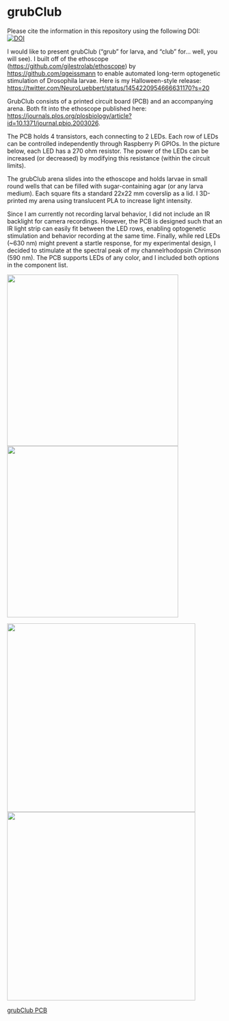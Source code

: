 # grubClub
Please cite the information in this repository using the following DOI:  
[![DOI](https://zenodo.org/badge/422724743.svg)](https://zenodo.org/badge/latestdoi/422724743)

I would like to present grubClub (“grub” for larva, and “club” for… well, you will see). I built off of the ethoscope (https://github.com/gilestrolab/ethoscope) by https://github.com/qgeissmann to enable automated long-term optogenetic stimulation of Drosophila larvae. Here is my Halloween-style release: https://twitter.com/NeuroLuebbert/status/1454220954666631170?s=20

GrubClub consists of a printed circuit board (PCB) and an accompanying arena. Both fit into the ethoscope published here: https://journals.plos.org/plosbiology/article?id=10.1371/journal.pbio.2003026.

The PCB holds 4 transistors, each connecting to 2 LEDs. Each row of LEDs can be controlled independently through Raspberry Pi GPIOs. In the picture below, each LED has a 270 ohm resistor. The power of the LEDs can be increased (or decreased) by modifying this resistance (within the circuit limits). 

The grubClub arena slides into the ethoscope and holds larvae in small round wells that can be filled with sugar-containing agar (or any larva medium). Each square fits a standard 22x22 mm coverslip as a lid. I 3D-printed my arena using translucent PLA to increase light intensity.

Since I am currently not recording larval behavior, I did not include an IR backlight for camera recordings. However, the PCB is designed such that an IR light strip can easily fit between the LED rows, enabling optogenetic stimulation and behavior recording at the same time. Finally, while red LEDs (~630 nm) might prevent a startle response, for my experimental design, I decided to stimulate at the spectral peak of my channelrhodopsin Chrimson (590 nm). The PCB supports LEDs of any color, and I included both options in the component list.

<p float="left">
  <img src="https://user-images.githubusercontent.com/56094636/139510059-25e6ec9f-84fa-4ee8-97d2-7e0da204128f.png" height="400" />
  <img src="https://user-images.githubusercontent.com/56094636/139510102-7b6ecafc-c936-4aca-ac13-6bff3775d972.png" height="400" /> 
</p>

<p float="left">
  <img src="https://user-images.githubusercontent.com/56094636/139601269-a0dc5495-feea-4ab1-a13c-37a58c444b2e.png" height="440" />
  <img src="https://user-images.githubusercontent.com/56094636/139601339-4830faa3-0bd4-4fae-b7d3-acbf85b5512b.png" height="440" /> 
</p>

[grubClub PCB](https://user-images.githubusercontent.com/56094636/139601286-2ef72724-cccf-4f6b-9c9d-bd818d46505a.mp4)
